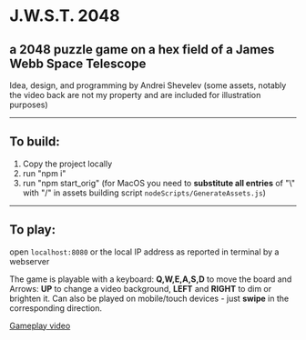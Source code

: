 # J.W.S.T. 2048
## a 2048 puzzle game on a hex field of a James Webb Space Telescope

Idea, design, and programming by Andrei Shevelev
(some assets, notably the video back are not my property and are included for illustration purposes)

---
## To build:
1) Copy the project locally
2) run "npm i"
3) run "npm start_orig"
   (for MacOS you need to **substitute all entries** of "\\" with "/" in assets building script `nodeScripts/GenerateAssets.js`)

---
## To play:
open `localhost:8080` or the local IP address as reported in terminal by a webserver

The game is playable with a keyboard: **Q,W,E,A,S,D** to move the board and Arrows: **UP** to change a video background, **LEFT** and **RIGHT** to dim or brighten it.
Can also be played on mobile/touch devices - just **swipe** in the corresponding direction.

[Gameplay video](https://www.youtube.com/watch?v=yySjj9SB3vY)
